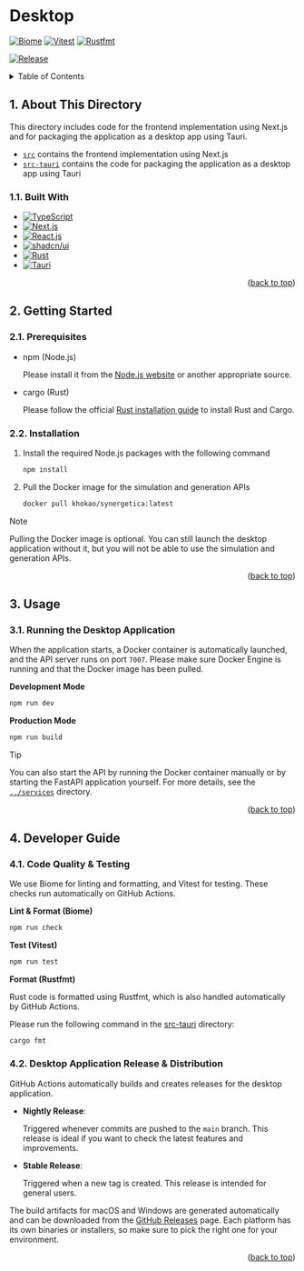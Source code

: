 <a id="readme-top"></a>

# Desktop

[![Biome](https://github.com/khokao/synergetica/actions/workflows/node-biome-check.yml/badge.svg)](https://github.com/khokao/synergetica/actions/workflows/node-biome-check.yml)
[![Vitest](https://github.com/khokao/synergetica/actions/workflows/node-vitest.yml/badge.svg)](https://github.com/khokao/synergetica/actions/workflows/node-vitest.yml)
[![Rustfmt](https://github.com/khokao/synergetica/actions/workflows/rust-rustfmt.yml/badge.svg)](https://github.com/khokao/synergetica/actions/workflows/rust-rustfmt.yml)

[![Release](https://github.com/khokao/synergetica/actions/workflows/node-tauri-release.yml/badge.svg)](https://github.com/khokao/synergetica/actions/workflows/node-tauri-release.yml)



<details>
  <summary>Table of Contents</summary>
  <ol>
    <li>
      <a href="#1-about-this-directory">About This Directory</a>
      <ul>
        <li><a href="#11-built-with">Built With</a></li>
      </ul>
    </li>
    <li>
      <a href="#2-getting-started">Getting Started</a>
      <ul>
        <li><a href="#21-prerequisites">Prerequisites</a></li>
        <li><a href="#22-installation">Installation</a></li>
      </ul>
    </li>
    <li>
      <a href="#3-usage">Usage</a>
      <ul>
        <li><a href="#31-running-the-desktop-application">Running the Desktop Application</a></li>
      </ul>
    </li>
    <li>
      <a href="#4-developer-guide">Developer Guide</a>
      <ul>
        <li><a href="#41-code-quality--testing">Code Quality & Testing</a></li>
        <li><a href="#42-desktop-application-release--distribution">Desktop Application Release & Distribution</a></li>
      </ul>
    </li>
  </ol>
</details>



## 1. About This Directory

This directory includes code for the frontend implementation using Next.js and for packaging the application as a desktop app using Tauri.

- [`src`](src) contains the frontend implementation using Next.js
- [`src-tauri`](src-tauri) contains the code for packaging the application as a desktop app using Tauri

### 1.1. Built With
* [![TypeScript][TypeScript]][TypeScript-url]
* [![Next.js][Next.js]][Next-url]
* [![React.js][React.js]][React-url]
* [![shadcn/ui][shadcn/ui]][shadcn/ui-url]
* [![Rust][Rust]][Rust-url]
* [![Tauri][Tauri]][Tauri-url]

<p align="right">(<a href="#readme-top">back to top</a>)</p>



## 2. Getting Started

### 2.1. Prerequisites

* npm (Node.js)

  Please install it from the [Node.js website](https://nodejs.org/) or another appropriate source.

* cargo (Rust)

  Please follow the official [Rust installation guide](https://www.rust-lang.org/tools/install) to install Rust and Cargo.

### 2.2. Installation

1. Install the required Node.js packages with the following command
   ```sh
   npm install
   ```
2. Pull the Docker image for the simulation and generation APIs
   ```sh
   docker pull khokao/synergetica:latest
   ```

> [!NOTE]
> Pulling the Docker image is optional. You can still launch the desktop application without it, but you will not be able to use the simulation and generation APIs.

<p align="right">(<a href="#readme-top">back to top</a>)</p>



## 3. Usage

### 3.1. Running the Desktop Application

When the application starts, a Docker container is automatically launched, and the API server runs on port `7007`. Please make sure Docker Engine is running and that the Docker image has been pulled.

**Development Mode**

```sh
npm run dev
```

**Production Mode**

```sh
npm run build
```

> [!TIP]
> You can also start the API by running the Docker container manually or by starting the FastAPI application yourself. For more details, see the [`../services`](../services) directory.

<p align="right">(<a href="#readme-top">back to top</a>)</p>



## 4. Developer Guide

### 4.1. Code Quality & Testing

We use Biome for linting and formatting, and Vitest for testing. These checks run automatically on GitHub Actions.

**Lint & Format (Biome)**

```sh
npm run check
```

**Test (Vitest)**

```sh
npm run test
```

**Format (Rustfmt)**

Rust code is formatted using Rustfmt, which is also handled automatically by GitHub Actions.

Please run the following command in the [src-tauri](src-tauri) directory:

```sh
cargo fmt
```

### 4.2. Desktop Application Release & Distribution

GitHub Actions automatically builds and creates releases for the desktop application.

* **Nightly Release**:

  Triggered whenever commits are pushed to the `main` branch. This release is ideal if you want to check the latest features and improvements.

* **Stable Release**:

  Triggered when a new tag is created. This release is intended for general users.

The build artifacts for macOS and Windows are generated automatically and can be downloaded from the [GitHub Releases](https://github.com/khokao/synergetica/releases) page. Each platform has its own binaries or installers, so make sure to pick the right one for your environment.

<p align="right">(<a href="#readme-top">back to top</a>)</p>



<!-- MARKDOWN LINKS & IMAGES -->
<!-- https://www.markdownguide.org/basic-syntax/#reference-style-links -->
[TypeScript]: https://img.shields.io/badge/TypeScript-3178C6?logo=typescript&logoColor=fff
[TypeScript-url]: https://www.typescriptlang.org/
[Rust]: https://img.shields.io/badge/Rust-%23000000.svg?e&logo=rust&logoColor=white
[Rust-url]: https://www.rust-lang.org/
[Next.js]: https://img.shields.io/badge/Next.js-black?logo=next.js&logoColor=white
[Next-url]: https://nextjs.org/
[React.js]: https://img.shields.io/badge/React-%2320232a.svg?logo=react&logoColor=%2361DAFB
[React-url]: https://reactjs.org/
[shadcn/ui]: https://img.shields.io/badge/shadcn%2Fui-000?logo=shadcnui&logoColor=fff
[shadcn/ui-url]: https://ui.shadcn.com/
[Tauri]: https://img.shields.io/badge/Tauri-24C8D8?logo=tauri&logoColor=fff
[Tauri-url]: https://v2.tauri.app/
[GitHub-Actions]: https://img.shields.io/badge/GitHub_Actions-2088FF?logo=github-actions&logoColor=white
[GitHub-Actions-url]: https://github.com/features/actions/
